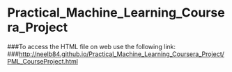 # Practical_Machine_Learning_Coursera_Project

###To access the HTML file on web use the following link:
###http://neelb84.github.io/Practical_Machine_Learning_Coursera_Project/PML_CourseProject.html

